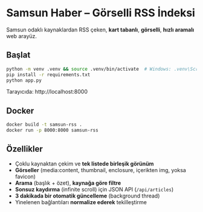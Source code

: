 # Samsun Haber – Görselli RSS İndeksi

Samsun odaklı kaynaklardan RSS çeken, **kart tabanlı**, **görselli**, **hızlı aramalı** web arayüz.

## Başlat
```bash
python -m venv .venv && source .venv/bin/activate  # Windows: .venv\Scripts\activate
pip install -r requirements.txt
python app.py
```
Tarayıcıda: http://localhost:8000

## Docker
```bash
docker build -t samsun-rss .
docker run -p 8000:8000 samsun-rss
```

## Özellikler
- Çoklu kaynaktan çekim ve **tek listede birleşik görünüm**
- **Görseller** (media:content, thumbnail, enclosure, içerikten img, yoksa favicon)
- **Arama** (başlık + özet), **kaynağa göre filtre**
- **Sonsuz kaydırma** (infinite scroll) için JSON API (`/api/articles`)
- **3 dakikada bir otomatik güncelleme** (background thread)
- Yinelenen bağlantıları **normalize ederek** tekilleştirme
